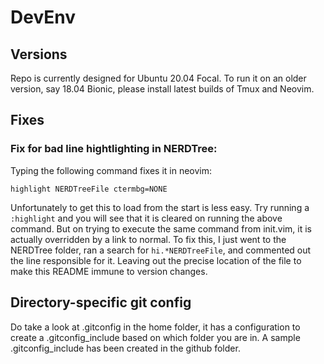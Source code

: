 # DevEnv

## Versions
Repo is currently designed for Ubuntu 20.04 Focal. To run it on an older version, say 18.04 Bionic, please install latest builds of Tmux and Neovim.


## Fixes
### Fix for bad line hightlighting in NERDTree:
Typing the following command fixes it in neovim:
```
highlight NERDTreeFile ctermbg=NONE
```

Unfortunately to get this to load from the start is less easy. Try running a `:highlight` and you will see that it is cleared on running the above command. But on trying to execute the same command from init.vim, it is actually overridden by a link to normal. To fix this, I just went to the NERDTree folder, ran a search for `hi.*NERDTreeFile`, and commented out the line responsible for it. Leaving out the precise location of the file to make this README immune to version changes.


## Directory-specific git config
Do take a look at .gitconfig in the home folder, it has a configuration to create a .gitconfig_include based on which folder you are in. A sample .gitconfig_include has been created in the github folder.


